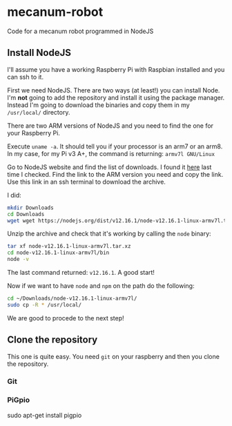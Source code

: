 # mecanum-robot

Code for a mecanum robot programmed in NodeJS

## Install NodeJS

I'll assume you have a working Raspberry Pi with Raspbian installed and you can ssh to it.

First we need NodeJS. There are two ways (at least!) you can install Node.
I'm **not** going to add the repository and install it using the package manager.
Instead I'm going to download the binaries and copy them in my `/usr/local/` directory.

There are two ARM versions of NodeJS and you need to find the one for your Raspberry Pi.

Execute `uname -a`. It should tell you if your processor is an arm7 or an arm8.
In my case, for my Pi v3 A+, the command is returning: `armv7l GNU/Linux`

Go to NodeJS website and find the list of downloads.
I found it [here](https://nodejs.org/en/download/) last time I checked.
Find the link to the ARM version you need and copy the link.
Use this link in an ssh terminal to download the archive.

I did:

```sh
mkdir Downloads
cd Downloads
wget wget https://nodejs.org/dist/v12.16.1/node-v12.16.1-linux-armv7l.tar.xz
```

Unzip the archive and check that it's working by calling the `node` binary:

```sh
tar xf node-v12.16.1-linux-armv7l.tar.xz
cd node-v12.16.1-linux-armv7l/bin
node -v
```

The last command returned: `v12.16.1`. A good start!

Now if we want to have `node` and `npm` on the path do the following:

```sh
cd ~/Downloads/node-v12.16.1-linux-armv7l/
sudo cp -R * /usr/local/
```

We are good to procede to the next step!

## Clone the repository

This one is quite easy. You need `git` on your raspberry and then you clone the repository.

### Git

### PiGpio

sudo apt-get install pigpio
